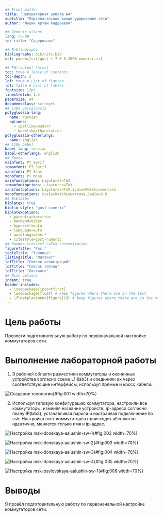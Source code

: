 ```yaml
---
## Front matter
title: "Лабораторная работа №4"
subtitle: "Первоначальное конфигурирование сети"
author: "Лушин Артём Андреевич"

## Generic otions
lang: ru-RU
toc-title: "Содержание"

## Bibliography
bibliography: bib/cite.bib
csl: pandoc/csl/gost-r-7-0-5-2008-numeric.csl

## Pdf output format
toc: true # Table of contents
toc-depth: 2
lof: true # List of figures
lot: false # List of tables
fontsize: 12pt
linestretch: 1.5
papersize: a4
documentclass: scrreprt
## I18n polyglossia
polyglossia-lang:
  name: russian
  options:
	- spelling=modern
	- babelshorthands=true
polyglossia-otherlangs:
  name: english
## I18n babel
babel-lang: russian
babel-otherlangs: english
## Fonts
mainfont: PT Serif
romanfont: PT Serif
sansfont: PT Sans
monofont: PT Mono
mainfontoptions: Ligatures=TeX
romanfontoptions: Ligatures=TeX
sansfontoptions: Ligatures=TeX,Scale=MatchLowercase
monofontoptions: Scale=MatchLowercase,Scale=0.9
## Biblatex
biblatex: true
biblio-style: "gost-numeric"
biblatexoptions:
  - parentracker=true
  - backend=biber
  - hyperref=auto
  - language=auto
  - autolang=other*
  - citestyle=gost-numeric
## Pandoc-crossref LaTeX customization
figureTitle: "Рис."
tableTitle: "Таблица"
listingTitle: "Листинг"
lofTitle: "Список иллюстраций"
lotTitle: "Список таблиц"
lolTitle: "Листинги"
## Misc options
indent: true
header-includes:
  - \usepackage{indentfirst}
  - \usepackage{float} # keep figures where there are in the text
  - \floatplacement{figure}{H} # keep figures where there are in the text
---
```


# Цель работы

Провести подготовительную работу по первоначальной настройке коммутаторов сети. 

# Выполнение лабораторной работы

1) В рабочей области разместили коммутаторы и оконечные устройства согласно схеме L1 (lab3) и соединили их через соответствующие интерфейсы, используя прямые и кросс кабели. 

![Создание топологии](/home/aalushin1/lab4/report/image/1.jpg){#fig:001 width=70%}

2) Используя типовую конфигурацию коммутатора, настроили все коммутаторы, изменяя название устройств, ip-адреса согласно плану IP(lab3), устанавливая пароли и настраивая подключение по ssh. Настройка всех коммутаторов происходит абсолютно идентично, меняется только имя и ip-адрес. 

![Настройка msk-donskaya-aalushin-sw-1](/home/aalushin1/lab4/report/image/2.jpg){#fig:002 width=70%}

![Настройка msk-donskaya-aalushin-sw-2](/home/aalushin1/lab4/report/image/3.jpg){#fig:003 width=70%}

![Настройка msk-donskaya-aalushin-sw-3](/home/aalushin1/lab4/report/image/4.jpg){#fig:004 width=70%}

![Настройка msk-donskaya-aalushin-sw-4](/home/aalushin1/lab4/report/image/5.jpg){#fig:005 width=70%}

![Настройка msk-pavlovskaya-aalushin-sw-1](/home/aalushin1/lab4/report/image/6.jpg){#fig:006 width=70%}

# Выводы

Я провёл подготовительную работу по первоначальной настройке коммутаторов сети. 



















